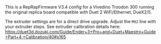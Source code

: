 This is a RepRapFirmware V3.4 config for a Vivedino Troodon 300 running the original replica board compatible with Duet 2 WiFi/Ethernet, DueX2/5.

The extruder settings are for a direct drive upgrade.
Adjust the `M92` line with your extruder steps.
See extruder calibration details here: https://duet3d.dozuki.com/Guide/Ender+3+Pro+and+Duet+Maestro+Guide+Part+4:+Calibration/40#s165